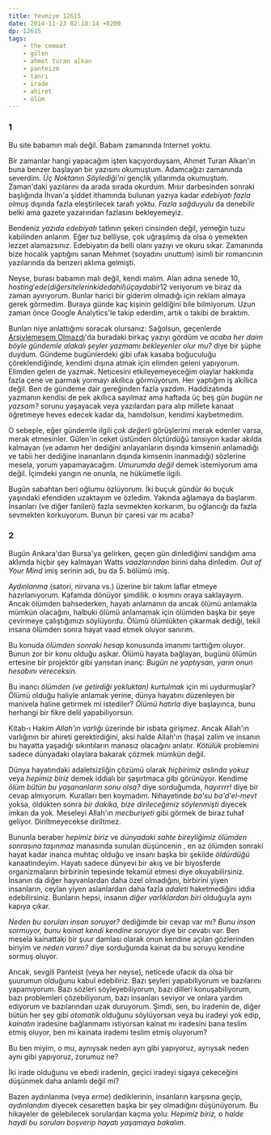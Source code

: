 ```yaml
---
title: Yevmiye 12615
date: 2014-11-23 02:18:14 +0200
dp: 12615
tags: 
    - the cemaat
    - gülen
    - ahmet turan alkan
    - panteizm
    - tanrı
    - irade
    - ahiret
    - ölüm
---
```


### 1

Bu site babamın malı değil. Babam zamanında Internet yoktu.

Bir zamanlar hangi yapacağım işten kaçıyorduysam, Ahmet Turan Alkan'ın buna
benzer başlayan bir yazısını okumuştum. Adamcağızı zamanında severdim. *Üç
Noktanın Söylediği'ni* gençlik yıllarımda okumuştum.  Zaman'daki yazılarını da
arada sırada okurdum. Mısır darbesinden sonraki başlığında İhvan'a şiddet
ithamında bulunan yazıya kadar *edebiyatı fazla olmuş* dışında fazla
eleştirilecek tarafı yoktu. *Fazla sağduyulu* da denebilir belki ama gazete
yazarından fazlasını bekleyemeyiz.

Bendeniz *yazıda edebiyatı* tatlının şekeri cinsinden değil, yemeğin tuzu
kabilinden anlarım. Eğer tuz belliyse, çok uğraşılmış da olsa o yemekten lezzet
alamazsınız. Edebiyatın da belli olanı yazıyı ve okuru sıkar. Zamanında bize
hocalık yaptığını sanan Mehmet (soyadını unuttum) isimli bir romancının
yazılarında da benzeri aklıma gelmişti.

Neyse, burası babamın malı değil, kendi malım. Alan adına senede 10$, hosting'e
de (diğer sitelerinki de dahil) üç ayda bir 12$ veriyorum ve biraz da zaman
ayırıyorum. Bunlar harici bir giderim olmadığı için reklam almaya gerek
görmedim. Buraya günde kaç kişinin geldiğini bile bilmiyorum. Uzun zaman önce
Google Analytics'le takip ederdim, artık o takibi de bıraktım. 

Bunları niye anlattığımı soracak olursanız: Sağolsun, geçenlerde [Arşivlemesem
Olmazdı](http://arsivlemesemolmazdi.blogspot.com)'da buradaki birkaç yazıyı
gördüm ve *acaba her daim böyle gündemle alakalı şeyler yazmamı bekleyenler
olur mu?* diye bir şüphe duydum. Gündeme bugünlerdeki gibi ufak kasaba
boğuculuğu çöreklendiğinde, kendimi dışına atmak için elimden geleni yapıyorum.
Elimden gelen de yazmak. Neticesini etkileyemeyeceğim olaylar hakkında fazla
çene ve parmak yormayı akıllıca görmüyorum. Her yaptığım iş akıllıca değil. Ben
de gündeme dair gereğinden fazla yazdım. Haddizatında yazmanın kendisi de pek
akıllıca sayılmaz ama haftada üç beş gün *bugün ne yazsam?* sorunu yaşayacak
veya yazılardan para alıp millete kanaat öğretmeye heves edecek kadar da,
hamdolsun, kendimi kaybetmedim.

O sebeple, eğer gündemle ilgili *çok değerli* görüşlerimi merak edenler varsa,
merak etmesinler. Gülen'in ceket üstünden ölçtürdüğü tansiyon kadar akılda
kalmayan (ve adamın her dediğini anlayanların dışında kimsenin anlamadığı ve
tabii her dediğine inananların dışında kimsenin inanmadığı) sözlerine mesela,
yorum yapamayacağım. *Umurumda değil* demek istemiyorum ama değil. İçimdeki
yangın ne onunla, ne hükümetle ilgili.

Bugün sabahtan beri oğlumu özlüyorum. İki buçuk gündür iki buçuk yaşındaki
efendiden uzaktayım ve özledim. Yakında ağlamaya da başlarım.  İnsanları (ve
diğer fanileri) fazla sevmekten korkarım, bu oğlancığı da fazla sevmekten
korkuyorum. Bunun bir çaresi var mı acaba?

### 2

Bugün Ankara'dan Bursa'ya gelirken, geçen gün dinlediğimi sandığım ama aklımda
hiçbir şey kalmayan Watts *vaazlarından* birini daha dinledim.  *Out of Your
Mind* imiş serinin adı, bu da 5. bölümü imiş.

*Aydınlanma* (satori, nirvana vs.) üzerine bir takım laflar etmeye
hazırlanıyorum. Kafamda dönüyor şimdilik. o kısmını oraya saklayayım. Ancak
ölümden bahsederken, hayatı anlamanın da ancak ölümü anlamakla mümkün
olacağını, halbuki ölümü anlamamak için ölümden başka bir şeye çevirmeye
çalıştığımızı söylüyordu. Ölümü ölümlükten çıkarmak dediği, tekil insana
ölümden sonra hayat vaad etmek oluyor sanırım.

Bu konuda *ölümden sonraki hesap* konusunda imanımı tarttığım oluyor.
Bunun zor bir konu olduğu aşikar. Ölümü hayata bağlayan, bugünü ölümün
ertesine bir projektör gibi yansıtan inanç: *Bugün ne yaptıysan, yarın
onun hesabını vereceksin.*

Bu inancı *ölümden (ve getirdiği yokluktan) kurtulmak* için mi uydurmuşlar?
Ölümü olduğu haliyle anlamak yerine, dünya hayatını düzenleyen bir manivela
haline getirmek mi istediler? *Ölümü hatırla* diye başlayınca, bunu herhangi
bir fikre delil yapabiliyorsun. 

Kitab-ı Hakim *Allah'ın varlığı* üzerinde bir isbata girişmez. Ancak Allah'ın
varlığının bir ahireti gerektirdiğini, aksi halde Allah'ın (haşa) zalim ve
insanın bu hayatta yaşadığı sıkıntıların manasız olacağını anlatır. *Kötülük*
problemini sadece dünyadaki olaylara bakarak çözmek mümkün değil.

Dünya hayatındaki adaletsizliğin çözümü olarak *hiçbirimiz aslında yokuz* veya
*hepimiz biriz* demek iddialı bir şaşırtmaca gibi görünüyor. Kendime *ölüm
bütün bu yaşananların sonu olsa?* diye sorduğumda, *hayırrrr!* diye bir cevap
almıyorum. Kuralları ben koymadım. Nihayetinde *ba'su ba'd'el-mevt* yoksa,
öldükten sonra *bir dakika, bize dirileceğimiz söylenmişti* diyecek imkan da
yok. Meseleyi Allah'ın *mecburiyeti* gibi görmek de biraz tuhaf geliyor.
Diriltmeyecekse diriltmez.

Bununla beraber *hepimiz biriz* ve *dünyadaki sahte bireyliğimiz ölümden
sonrasına taşınmaz* manasında sunulan düşüncenin , en az ölümden sonraki hayat
kadar inanca muhtaç olduğu ve insanı başka bir şekilde *öldürdüğü*
kanaatindeyim. Hayatı sadece dünyevi bir akış ve bir biyosferde organizmaların
birbirinin tepesinde tekamül etmesi diye okuyabilirsiniz.  İnsanın da diğer
hayvanlardan daha özel olmadığını, birbirini yiyen insanların, ceylan yiyen
aslanlardan daha fazla *adaleti* haketmediğini iddia edebilirsiniz. Bunların
hepsi, insanın *diğer varlıklardan biri* olduğuyla aynı kapıya çıkar.

*Neden bu soruları insan soruyor?* dediğimde bir cevap var mı? *Bunu
insan sormuyor, bunu kainat kendi kendine soruyor* diye bir cevabı var.
Ben mesela kainattaki bir şuur damlası olarak onun kendine açılan
gözlerinden biriyim ve *neden varım?* diye sorduğumda kainat da bu
soruyu kendine sormuş oluyor.

Ancak, sevgili Panteist (veya her neyse), neticede ufacık da olsa bir şuurumun
olduğunu kabul edebiliriz. Bazı şeyleri yapabiliyorum ve bazılarını
yapamıyorum. Bazı sözleri söyleyebiliyorum, bazı dilleri konuşabiliyorum, bazı
problemleri çözebiliyorum, bazı insanları seviyor ve onlara yardım ediyorum ve
bazılarından uzak duruyorum. Şimdi, sen, bu iradenin de, diğer bütün her şey
gibi *otomatik* olduğunu söylüyorsan veya bu iradeyi yok edip, *kainatın*
iradesine bağlanmamı istiyorsan kainat mı iradesini bana teslim etmiş oluyor,
ben mi kainata irademi teslim etmiş oluyorum?

Bu ben miyim, o mu, aynıysak neden ayrı gibi yapıyoruz, ayrıysak neden aynı
gibi yapıyoruz, zorumuz ne?

İki irade olduğunu ve ebedi iradenin, geçici iradeyi sigaya çekeceğini düşünmek
daha anlamlı değil mi?

Bazen aydınlanma (veya *erme*) dediklerinin, insanların karşısına geçip,
*aydınlandım* diyecek cesaretten başka bir şey olmadığını düşünüyorum.
Bu hikayeler de gelebilecek sorulardan kaçma yolu: *Hepimiz biriz, o
halde haydi bu soruları boşverip hayatı yaşamaya bakalım.*

